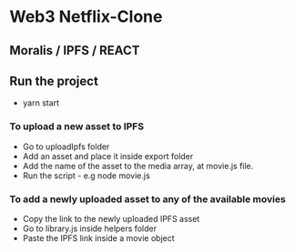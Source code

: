 # Web3 Netflix-Clone

## Moralis / IPFS / REACT

## Run the project

- yarn start

### To upload a new asset to IPFS

- Go to uploadIpfs folder
- Add an asset and place it inside export folder
- Add the name of the asset to the media array, at movie.js file.
- Run the script - e.g node movie.js

### To add a newly uploaded asset to any of the available movies

- Copy the link to the newly uploaded IPFS asset
- Go to library.js inside helpers folder
- Paste the IPFS link inside a movie object
